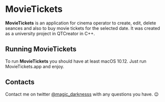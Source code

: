 # MovieTickets

**MovieTickets** is an application for cinema operator to create, edit, delete seances and also to buy movie tickets for the selected date. It was created as a university project in QTCreator in C++.

## Running MovieTickets

To run **MovieTickets** you should have at least macOS 10.12. Just run MovieTickets.app and enjoy. 


## Contacts

Contact me on twitter [@magic_darknesss](https://twitter.com/magic_darknesss) with any questions you have. 😉
